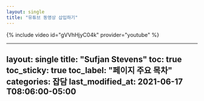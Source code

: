 ```yaml
---
layout: single
title: "유튜브 동영상 삽입하기"
---
```




{% include video id="gVVhHjyC04k" provider="youtube" %}


---
layout: single
title: "Sufjan Stevens"
toc: true
toc_sticky: true
toc_label: "페이지 주요 목차" 
categories: 잡담
last_modified_at: 2021-06-17 T08:06:00-05:00
---
